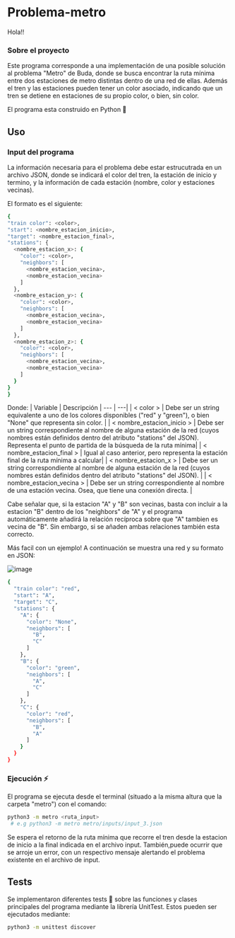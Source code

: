# Problema-metro

Hola!!

### Sobre el proyecto
Este programa corresponde a una implementación de una posible solución al problema "Metro" de Buda, donde se busca encontrar la ruta mínima entre
dos estaciones de metro distintas dentro de una red de ellas. Además el tren y las estaciones pueden tener un color asociado, indicando que un tren
se detiene en estaciones de su propio color, o bien, sin color.

El programa esta construido en Python 🐍

## Uso

### Input del programa

La información necesaria para el problema debe estar estrucutrada en un archivo JSON, donde se indicará el color del tren, la estación de inicio 
y termino, y la información de cada estación (nombre, color y estaciones vecinas).

El formato es el siguiente: 
  ```sh
  {
  "train color": <color>,
  "start": <nombre_estacion_inicio>,
  "target": <nombre_estacion_final>,
  "stations": {
    <nombre_estacion_x>: {
      "color": <color>,
      "neighbors": [
        <nombre_estacion_vecina>,
        <nombre_estacion_vecina>
      ]
    },
    <nombre_estacion_y>: {
      "color": <color>,
      "neighbors": [
        <nombre_estacion_vecina>,
        <nombre_estacion_vecina>
      ]
    },
    <nombre_estacion_z>: {
      "color": <color>,
      "neighbors": [
        <nombre_estacion_vecina>,
        <nombre_estacion_vecina>
      ]
    }
  }
}
  ```
Donde:
| Variable | Descripción 
| --- | ---| 
| < color > | Debe ser un string equivalente a uno de los colores disponibles ("red" y "green"), o bien "None" que representa sin color. | 
| < nombre_estacion_inicio > | Debe ser un string correspondiente al nombre de alguna estación de la red (cuyos nombres están definidos dentro del atributo "stations" del JSON). Representa el punto de partida de la búsqueda de la ruta mínima|
| < nombre_estacion_final > | Igual al caso anterior, pero representa la estación final de la ruta mínima a calcular|
| < nombre_estacion_x > |  Debe ser un string correspondiente al nombre de alguna estación de la red (cuyos nombres están definidos dentro del atributo "stations" del JSON). |
| < nombre_estacion_vecina > |   Debe ser un string correspondiente al nombre de una estación vecina. Osea, que tiene una conexión directa. |

Cabe señalar que, si la estacion "A" y "B" son vecinas, basta con incluir a la estacion "B" dentro de los "neighbors" de "A" y el programa automáticamente añadirá la relación recíproca sobre que "A" tambien es vecina de "B". Sin embargo, si se añaden ambas relaciones también esta correcto.

Más facil con un ejemplo! A continuación se muestra una red y su formato en JSON:

![image](https://user-images.githubusercontent.com/48299079/169196314-df40c6fc-1f3c-480c-84f3-8f0808d28f4f.png)
```sh
{
  "train color": "red",
  "start": "A",
  "target": "C",
  "stations": {
    "A": {
      "color": "None",
      "neighbors": [
        "B",
        "C"
      ]
    },
    "B": {
      "color": "green",
      "neighbors": [
        "A",
        "C"
      ]
    },
    "C": {
      "color": "red",
      "neighbors": [
        "B",
        "A"
      ]
    }
  }
}
```

### Ejecución :zap:

El programa se ejecuta desde el terminal (situado a la misma altura que la carpeta "metro") con el comando:

  ```sh
  python3 -m metro <ruta_input>
   # e.g python3 -m metro metro/inputs/input_3.json
  ```
 Se espera el retorno de la ruta mínima que recorre el tren desde la estacion de inicio a la final indicada en el archivo input. También,puede ocurrir que se arroje un error, con un respectivo mensaje alertando el problema existente en el archivo de input.

## Tests

Se implementaron diferentes tests :test_tube: sobre las funciones y clases principales del programa mediante la librería UnitTest. Estos pueden ser ejecutados
mediante:

  ```sh
  python3 -m unittest discover 
  ```
